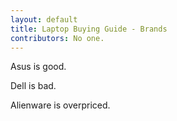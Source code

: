 ```yaml
---
layout: default
title: Laptop Buying Guide - Brands
contributors: No one.
---
```


Asus is good.

Dell is bad.

Alienware is overpriced.
